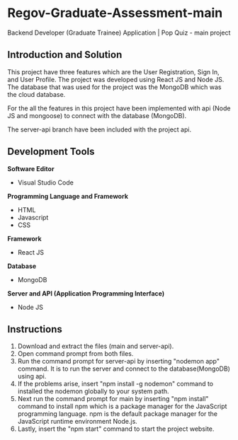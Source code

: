 # Regov-Graduate-Assessment-main 

Backend Developer (Graduate Trainee) Application | Pop Quiz - main project

## Introduction and Solution

This project have three features which are the User Registration, Sign In, and User Profile. The project was developed using React JS and Node JS. The database that was used for the project was the MongoDB which was the cloud database. 

For the all the features in this project have been implemented with api (Node JS and mongoose) to connect with the database (MongoDB).

The server-api branch have been included with the project api.

## Development Tools 

**Software Editor** 
- Visual Studio Code

**Programming Language and Framework**
- HTML
- Javascript
- CSS

**Framework**
- React JS

**Database**
- MongoDB

**Server and API (Application Programming Interface)**
- Node JS 

## Instructions

1. Download and extract the files (main and server-api).
2. Open command prompt from both files.
3. Run the command prompt for server-api by inserting "nodemon app" command. It is to run the server and connect to the database(MongoDB) using api.
4. If the problems arise, insert "npm install -g nodemon" command to installed the nodemon globally to your system path.
5. Next run the command prompt for main by inserting "npm install" command to install npm which is a package manager for the JavaScript programming language. npm is the default package manager for the JavaScript runtime environment Node.js.
6. Lastly, insert the "npm start" command to start the project website.



